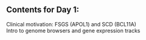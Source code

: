 ## Contents for Day 1:

Clinical motivation: FSGS (APOL1) and SCD (BCL11A) <br>
Intro to genome browsers and gene expression tracks
